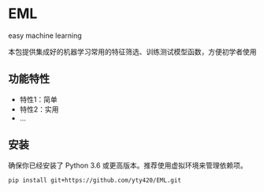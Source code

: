 # EML
easy machine learning

本包提供集成好的机器学习常用的特征筛选、训练测试模型函数，方便初学者使用

## 功能特性

- 特性1：简单
- 特性2：实用
- ...

## 安装

确保你已经安装了 Python 3.6 或更高版本。推荐使用虚拟环境来管理依赖项。

```bash
pip install git+https://github.com/yty420/EML.git
